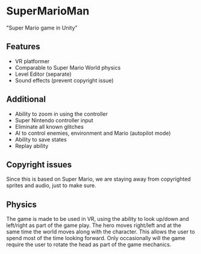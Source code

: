 # SuperMarioMan
"Super Mario game in Unity"


## Features
 * VR platformer
 * Comparable to Super Mario World physics
 * Level Editor (separate)
 * Sound effects (prevent copyright issue)


## Additional
 * Ability to zoom in using the controller
 * Super Nintendo controller input
 * Eliminate all known glitches
 * AI to control enemies, environment and Mario (autopilot mode)
 * Ability to save states
 * Replay ability
 
 
 ## Copyright issues
 Since this is based on Super Mario, we are staying away from copyrighted sprites and audio, just to make sure.


 ## Physics
 The game is made to be used in VR, using the ability to look up/down and left/right as part of the game play. The hero moves right/left and at the same time the world moves along with the character. This allows the user to spend most of the time looking forward. Only occasionally will the game require the user to rotate the head as part of the game mechanics.
